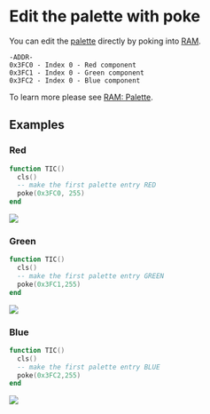 # Edit the palette with poke

You can edit the [palette](palette) directly by poking into [RAM](ram).

```
-ADDR-
0x3FC0 - Index 0 - Red component
0x3FC1 - Index 0 - Green component
0x3FC2 - Index 0 - Blue component
```

To learn more please see [RAM: Palette](ram#palette).

## Examples

### Red

```lua
function TIC()
  cls()
  -- make the first palette entry RED
  poke(0x3FC0, 255)
end
```

![](https://i.ibb.co/wrxLK00/red.gif)

### Green

```lua
function TIC()
  cls()
  -- make the first palette entry GREEN
  poke(0x3FC1,255)
end
```


![](https://i.ibb.co/cty36Y6/green.gif)

### Blue

```lua
function TIC()
  cls()
  -- make the first palette entry BLUE
  poke(0x3FC2,255)
end
```

![](https://i.ibb.co/8PP1wPh/blue.gif)



